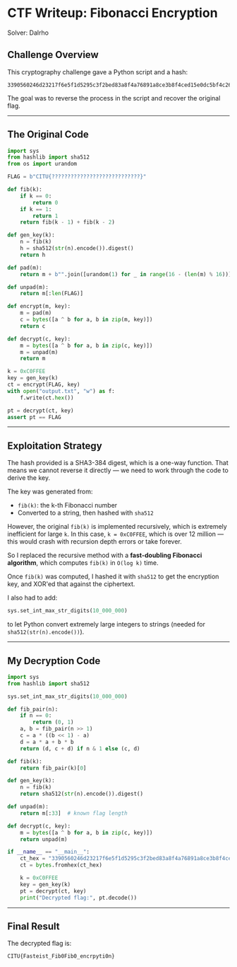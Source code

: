 # CTF Writeup: Fibonacci Encryption

Solver: Dalrho

## Challenge Overview

This cryptography challenge gave a Python script and a hash:

```
3390560246d23217f6e5f1d5295c3f2bed83a8f4a76891a8ce3b8f4ced15e0dc5bf4c26b820b98eda80c3afd5790ba11
```

The goal was to reverse the process in the script and recover the original flag.

---

## The Original Code

```python
import sys
from hashlib import sha512
from os import urandom

FLAG = b"CITU{????????????????????????????}"

def fib(k):
    if k == 0:
        return 0
    if k == 1:
        return 1
    return fib(k - 1) + fib(k - 2)

def gen_key(k):
    n = fib(k)
    h = sha512(str(n).encode()).digest()
    return h

def pad(m):
    return m + b"".join([urandom(1) for _ in range(16 - (len(m) % 16))])

def unpad(m):
    return m[:len(FLAG)]

def encrypt(m, key):
    m = pad(m)
    c = bytes([a ^ b for a, b in zip(m, key)])
    return c

def decrypt(c, key):
    m = bytes([a ^ b for a, b in zip(c, key)])
    m = unpad(m)
    return m

k = 0xC0FFEE
key = gen_key(k)
ct = encrypt(FLAG, key)
with open("output.txt", "w") as f:
    f.write(ct.hex())

pt = decrypt(ct, key)
assert pt == FLAG
```

---

## Exploitation Strategy

The hash provided is a SHA3-384 digest, which is a one-way function. That means we cannot reverse it directly — we need to work through the code to derive the key.

The key was generated from:
- `fib(k)`: the k-th Fibonacci number
- Converted to a string, then hashed with `sha512`

However, the original `fib(k)` is implemented recursively, which is extremely inefficient for large `k`. In this case, `k = 0xC0FFEE`, which is over 12 million — this would crash with recursion depth errors or take forever.

So I replaced the recursive method with a **fast-doubling Fibonacci algorithm**, which computes `fib(k)` in `O(log k)` time.

Once `fib(k)` was computed, I hashed it with `sha512` to get the encryption key, and XOR'ed that against the ciphertext.

I also had to add:

```python
sys.set_int_max_str_digits(10_000_000)
```

to let Python convert extremely large integers to strings (needed for `sha512(str(n).encode())`).

---

## My Decryption Code

```python
import sys
from hashlib import sha512

sys.set_int_max_str_digits(10_000_000)

def fib_pair(n):
    if n == 0:
        return (0, 1)
    a, b = fib_pair(n >> 1)
    c = a * ((b << 1) - a)
    d = a * a + b * b
    return (d, c + d) if n & 1 else (c, d)

def fib(k):
    return fib_pair(k)[0]

def gen_key(k):
    n = fib(k)
    return sha512(str(n).encode()).digest()

def unpad(m):
    return m[:33]  # known flag length

def decrypt(c, key):
    m = bytes([a ^ b for a, b in zip(c, key)])
    return unpad(m)

if __name__ == "__main__":
    ct_hex = "3390560246d23217f6e5f1d5295c3f2bed83a8f4a76891a8ce3b8f4ced15e0dc5bf4c26b820b98eda80c3afd5790ba11"
    ct = bytes.fromhex(ct_hex)

    k = 0xC0FFEE
    key = gen_key(k)
    pt = decrypt(ct, key)
    print("Decrypted flag:", pt.decode())
```

---

## Final Result

The decrypted flag is:

```
CITU{Fasteist_Fib0Fib0_encrpyti0n}
```
